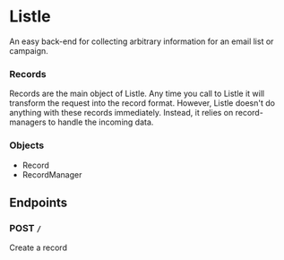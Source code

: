 # Listle

An easy back-end for collecting arbitrary information for an email list or campaign.

### Records
Records are the main object of Listle. Any time you call to Listle it will transform the request into the record format. However, Listle doesn't do anything with these records immediately. Instead, it relies on record-managers to handle the incoming data.

### Objects
* Record
* RecordManager

## Endpoints

### POST `/`

Create a record
